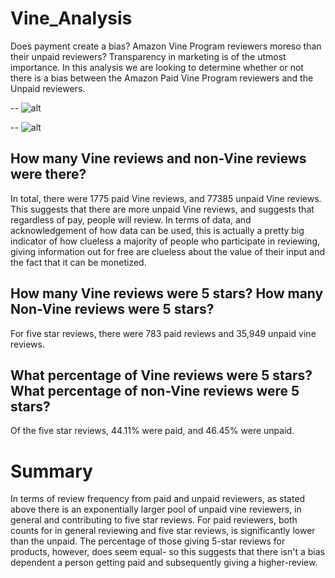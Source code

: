 # Vine_Analysis
Does payment create a bias? Amazon Vine Program reviewers moreso than their unpaid reviewers? Transparency in marketing is of the utmost importance. In this analysis we are 
looking to determine whether or not there is a bias between the Amazon Paid Vine Program reviewers and the Unpaid reviewers.

 -- ![alt](paid_vine.png)

 -- ![alt](unpaid_vine.png)

## How many Vine reviews and non-Vine reviews were there?
In total, there were 1775 paid Vine reviews, and 77385 unpaid Vine reviews. This suggests that there are more unpaid Vine reviews, and suggests that regardless of pay, people
will review. In terms of data, and acknowledgement of how data can be used, this is actually a pretty big indicator of how clueless a majority of people who participate
in reviewing, giving information out for free are clueless about the value of their input and the fact that it can be monetized.

## How many Vine reviews were 5 stars? How many Non-Vine reviews were 5 stars?

For five star reviews, there were 783 paid reviews and 35,949 unpaid vine reviews.

## What percentage of Vine reviews were 5 stars? What percentage of non-Vine reviews were 5 stars?

Of the five star reviews, 44.11% were paid, and 46.45% were unpaid.

# Summary
In terms of review frequency from paid and unpaid reviewers, as stated above there is an exponentially larger pool of unpaid vine reviewers, in general and contributing to
five star reviews. For paid reviewers, both counts for in general reviewing and five star reviews, is significantly lower than the unpaid. The percentage of those giving 5-star reviews
for products, however, does seem equal- so this suggests that there isn't a bias dependent a person getting paid and subsequently giving a higher-review.






